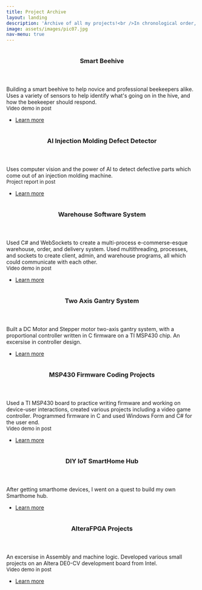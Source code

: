 ```yaml
---
title: Project Archive
layout: landing
description: 'Archive of all my projects!<br />In chronological order, this page is constantly updated as I am continuing to document all my work. <br />Last update: Jan 03, 2021'
image: assets/images/pic07.jpg
nav-menu: true
---
```


<!-- Main -->
<div id="main">

<!-- Two -->
<section id="two" class="spotlights">
	<section>
		<a href="Projects/Smart_Beehive.html" class="image">
			<img src=https://t-guan.github.io/Portfolio/assets/images/BHive.jpg alt="" data-position="center center" />
		</a>
		<div class="content">
			<div class="inner">
				<header class="major">
					<h3>Smart Beehive</h3>
				</header>
				<p>Building a smart beehive to help novice and professional beekeepers alike. Uses a variety of sensors to help identify what's going on in the hive, and how the beekeeper should respond.<font size="-1"><br/>Video demo in post<br/></font></p>
				<ul class="actions">
					<li><a href="Projects/Smart_Beehive.html" class="button">Learn more</a></li>
				</ul>
			</div>
		</div>
	</section>
	<section>
		<a href="Projects/AI_Injection_molding.html" class="image">
			<img src="{% link assets/images/AIIM.jpg %}" alt="" data-position="top center" />
		</a>
		<div class="content">
			<div class="inner">
				<header class="major">
					<h3>AI Injection Molding Defect Detector</h3>
				</header>
				<p>Uses computer vision and the power of AI to detect defective parts which come out of an injection molding machine.<font size="-1"><br/>Project report in post<br/></font></p>
				<ul class="actions">
					<li><a href="Projects/AI_Injection_molding.html" class="button">Learn more</a></li>
				</ul>
			</div>
		</div>
	</section>
	<section>
		<a href="Projects/Warehouse_Software_system.html" class="image">
			<img src="{% link assets/images/warehouse.jpg %}" alt="" data-position="25% 25%" />
		</a>
		<div class="content">
			<div class="inner">
				<header class="major">
					<h3>Warehouse Software System</h3>
				</header>
				<p>Used C# and WebSockets to create a multi-process e-commerse-esque warehouse, order, and delivery system. Used multithreading, processes, and sockets to create client, admin, and warehouse programs, all which could communicate with each other.<font size="-1"><br/>Video demo in post<br/></font></p>
				<ul class="actions">
					<li><a href="Projects/Warehouse_Software_system.html" class="button">Learn more</a></li>
				</ul>
			</div>
		</div>
	</section>
	<section>
		<a href="Projects/TwoAxisGantry.html" class="image">
			<img src="{% link assets/images/tag.jpg %}" alt="" data-position="top center" />
		</a>
		<div class="content">
			<div class="inner">
				<header class="major">
					<h3>Two Axis Gantry System</h3>
				</header>
				<p>Built a DC Motor and Stepper motor two-axis gantry system, with a proportional controller written in C firmware on a TI MSP430 chip. An excersise in controller design.</p>
				<ul class="actions">
					<li><a href="Projects/TwoAxisGantry.html" class="button">Learn more</a></li>
				</ul>
			</div>
		</div>
	</section>
	<section>
		<a href="Projects/MSP430_Firmware.html" class="image">
			<img src="{% link assets/images/msp.jfif %}" alt="" data-position="25% 25%" />
		</a>
		<div class="content">
			<div class="inner">
				<header class="major">
					<h3>MSP430 Firmware Coding Projects</h3>
				</header>
				<p>Used a TI MSP430 board to practice writing firmware and working on device-user interactions, created various projects including a video game controller. Programmed firmware in C and used Windows Form and C# for the user end.<font size="-1"><br/>Video demo in post<br/></font></p>
				<ul class="actions">
					<li><a href="Projects/Warehouse_Software_system.html" class="button">Learn more</a></li>
				</ul>
			</div>
		</div>
	</section>
	<section>
		<a href="Projects/IoT_SmartHome.html" class="image">
			<img src="{% link assets/images/hassio.jpg %}" alt="" data-position="top center" />
		</a>
		<div class="content">
			<div class="inner">
				<header class="major">
					<h3>DIY IoT SmartHome Hub</h3>
				</header>
				<p>After getting smarthome devices, I went on a quest to build my own Smarthome hub.</p>
				<ul class="actions">
					<li><a href="Projects/IoT_SmartHome.html" class="button">Learn more</a></li>
				</ul>
			</div>
		</div>
	</section>
	<section>
		<a href="Projects/AlteraFPGA_Projects.html" class="image">
			<img src="{% link assets/images/Altera.jpg %}" alt="" data-position="center center" />
		</a>
		<div class="content">
			<div class="inner">
				<header class="major">
					<h3>AlteraFPGA Projects</h3>
				</header>
				<p>An excersise in Assembly and machine logic. Developed various small projects on an Altera DE0-CV development board from Intel.<font size="-1"><br/>Video demo in post<br/></font></p>
				<ul class="actions">
					<li><a href="Projects/AlteraFPGA_Projects.html" class="button">Learn more</a></li>
				</ul>
			</div>
		</div>
	</section>
</section>

</div>
